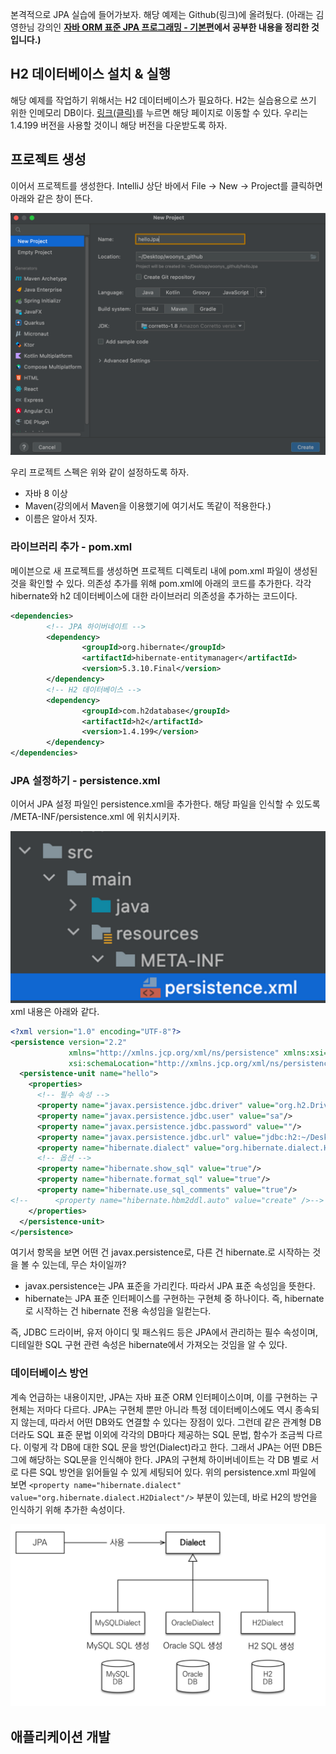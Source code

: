 본격적으로 JPA 실습에 들어가보자. 해당 예제는 Github(링크)에 올려뒀다. (아래는 김영한님 강의인 **[자바 ORM 표준 JPA 프로그래밍 - 기본편](https://www.inflearn.com/course/ORM-JPA-Basic/dashboard)에서 공부한 내용을 정리한 것입니다.)**

## H2 데이터베이스 설치 & 실행

해당 예제를 작업하기 위해서는 H2 데이터베이스가 필요하다. H2는 실습용으로 쓰기 위한 인메모리 DB이다. [링크(클릭)](http://www.h2database.com/html/main.html)를 누르면 해당 페이지로 이동할 수 있다. 우리는 1.4.199 버전을 사용할 것이니 해당 버전을 다운받도록 하자.

## 프로젝트 생성

이어서 프로젝트를 생성한다. IntelliJ 상단 바에서 File → New → Project를 클릭하면 아래와 같은 창이 뜬다.

![img.png](img.png)

우리 프로젝트 스펙은 위와 같이 설정하도록 하자.

- 자바 8 이상
- Maven(강의에서 Maven을 이용했기에 여기서도 똑같이 적용한다.)
- 이름은 알아서 짓자.

### 라이브러리 추가 - pom.xml

메이븐으로 새 프로젝트를 생성하면 프로젝트 디렉토리 내에 pom.xml 파일이 생성된 것을 확인할 수 있다. 의존성 추가를 위해 pom.xml에 아래의 코드를 추가한다. 각각 hibernate와 h2 데이터베이스에 대한 라이브러리 의존성을 추가하는 코드이다.

```xml
<dependencies>
		<!-- JPA 하이버네이트 -->
		<dependency>
				<groupId>org.hibernate</groupId>
				<artifactId>hibernate-entitymanager</artifactId>
				<version>5.3.10.Final</version>
		</dependency>
		<!-- H2 데이터베이스 -->
		<dependency>
				<groupId>com.h2database</groupId>
				<artifactId>h2</artifactId>
				<version>1.4.199</version>
		</dependency>
</dependencies>
```

### JPA 설정하기 - persistence.xml

이어서 JPA 설정 파일인 persistence.xml을 추가한다. 해당 파일을 인식할 수 있도록 /META-INF/persistence.xml 에 위치시키자.

![img_1.png](img_1.png)
xml 내용은 아래와 같다.

```xml
<?xml version="1.0" encoding="UTF-8"?>
<persistence version="2.2"
             xmlns="http://xmlns.jcp.org/xml/ns/persistence" xmlns:xsi="http://www.w3.org/2001/XMLSchema-instance"
             xsi:schemaLocation="http://xmlns.jcp.org/xml/ns/persistence http://xmlns.jcp.org/xml/ns/persistence/persistence_2_2.xsd">
  <persistence-unit name="hello">
    <properties>
      <!-- 필수 속성 -->
      <property name="javax.persistence.jdbc.driver" value="org.h2.Driver"/>
      <property name="javax.persistence.jdbc.user" value="sa"/>
      <property name="javax.persistence.jdbc.password" value=""/>
      <property name="javax.persistence.jdbc.url" value="jdbc:h2:~/Desktop/woonys_github/blog-code/hellojpa"/>
      <property name="hibernate.dialect" value="org.hibernate.dialect.H2Dialect"/>
      <!-- 옵션 -->
      <property name="hibernate.show_sql" value="true"/>
      <property name="hibernate.format_sql" value="true"/>
      <property name="hibernate.use_sql_comments" value="true"/>
<!--      <property name="hibernate.hbm2ddl.auto" value="create" />-->
    </properties>
  </persistence-unit>
</persistence>
```

여기서 <property> 항목을 보면 어떤 건 javax.persistence로, 다른 건 hibernate.로 시작하는 것을 볼 수 있는데, 무슨 차이일까?

- javax.persistence는 JPA 표준을 가리킨다. 따라서 JPA 표준 속성임을 뜻한다.
- hibernate는 JPA 표준 인터페이스를 구현하는 구현체 중 하나이다. 즉, hibernate로 시작하는 건 hibernate 전용 속성임을 일컫는다.

즉, JDBC 드라이버, 유저 아이디 및 패스워드 등은 JPA에서 관리하는 필수 속성이며, 디테일한 SQL 구현 관련 속성은 hibernate에서 가져오는 것임을 알 수 있다.

### 데이터베이스 방언

계속 언급하는 내용이지만, JPA는 자바 표준 ORM 인터페이스이며, 이를 구현하는 구현체는 저마다 다르다. JPA는 구현체 뿐만 아니라 특정 데이터베이스에도 역시 종속되지 않는데, 따라서 어떤 DB와도 연결할 수 있다는 장점이 있다. 그런데 같은 관계형 DB더라도 SQL 표준 문법 이외에 각각의 DB마다 제공하는 SQL 문법, 함수가 조금씩 다르다. 이렇게 각 DB에 대한 SQL 문을 방언(Dialect)라고 한다. 그래서 JPA는 어떤 DB든 그에 해당하는 SQL문을 인식해야 한다. JPA의 구현체 하이버네이트는 각 DB 별로 서로 다른 SQL 방언을 읽어들일 수 있게 세팅되어 있다. 위의 persistence.xml 파일에 보면 `<property name="hibernate.dialect" value="org.hibernate.dialect.H2Dialect"/>` 부분이 있는데, 바로 H2의 방언을 인식하기 위해 추가한 속성이다.

![img_2.png](img_2.png)
## 애플리케이션 개발
